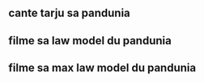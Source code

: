 
## cante tarju sa pandunia

[](https://vimeo.com/333487643)

## filme sa law model du pandunia

[](https://www.youtube.com/watch?v=TgO8AwX4OCU)

## filme sa max law model du pandunia

[](https://www.youtube.com/watch?v=yfkQrdyfLcQ)

